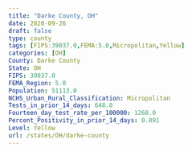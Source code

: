 ```yaml
---
title: "Darke County, OH"
date: 2020-09-26
draft: false
type: county
tags: [FIPS:39037.0,FEMA:5.0,Micropolitan,Yellow]
categories: [OH]
County: Darke County
State: OH
FIPS: 39037.0
FEMA_Region: 5.0
Population: 51113.0
NCHS_Urban_Rural_Classification: Micropolitan
Tests_in_prior_14_days: 648.0
Fourteen_day_test_rate_per_100000: 1268.0
Percent_Positivity_in_prior_14_days: 0.091
Level: Yellow
url: /states/OH/darke-county
---
```



